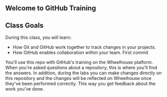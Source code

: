 ## Welcome to GitHub Training

## Class Goals

During this class, you will learn:
- How Git and GitHub work together to track changes in your projects.
- How GitHub enables collaboration within your team.
First commit

You'll use this repo with GitHub's training on the Wheelhouse platform. When you're asked questions about a repository, this is where you'll find the answers. In addition, during the labs you can make changes directly on this repository and the changes will be reflected on Wheelhouse once they've been performed correctly. This way you get feedback about the work you've done.
